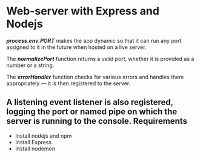 # Web-server with Express and Nodejs
***process.env.PORT*** makes the app dynamic so that it can run any port assigned to it in the future when hosted on a live server.

The ***normalizePort*** function returns a valid port, whether it is provided as a number or a string.

The ***errorHandler*** function checks for various errors and handles them appropriately — it is then registered to the server.

A listening event listener is also registered, logging the port or named pipe on which the server is running to the console.
Requirements
-----------
* Install nodejs and npm
* Install Express
* Install nodemon

